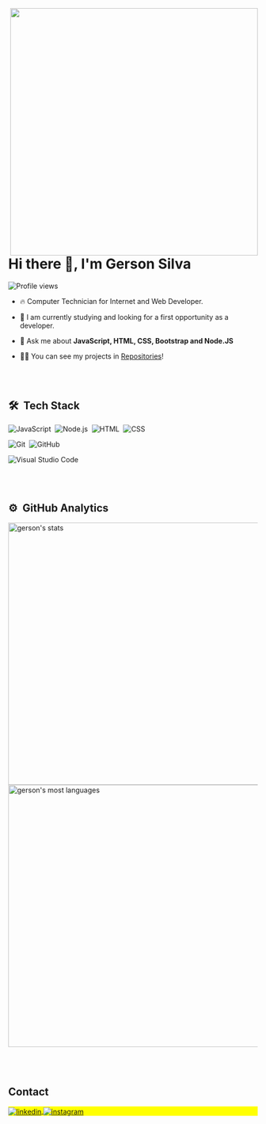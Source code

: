 <img align="right" height="500em" src="https://raw.githubusercontent.com/gist/br-gersons/8f5f9c660f389caa206d0c1524ae9d02/raw/f29a970e502709a53a2e477fc5d81f8c46ab65cc/readmeGersonCard.svg"/>
<h1 align="left">Hi there 👋, I'm Gerson Silva</h1>
<p align="left"> <img src="https://komarev.com/ghpvc/?username=br-gersons&color=yellow" alt="Profile views" /> </p>

- 🔥 Computer Technician for Internet and Web Developer. 

- 🔭 I am currently studying and looking for a first opportunity as a developer.

- 💬 Ask me about **JavaScript, HTML, CSS, Bootstrap and Node.JS<!-- and JS Frameworks -->**

<!--- ⚡ Fun fact ** **-->

- 👨‍💻 You can see my projects in [Repositories](https://github.com/br-gersons?tab=repositories)!

<br><br>

## 🛠 &nbsp;Tech Stack

![JavaScript](https://img.shields.io/badge/-JavaScript-05122A?style=flat&logo=javascript)&nbsp;
![Node.js](https://img.shields.io/badge/-Node.js-05122A?style=flat&logo=node.js)&nbsp;
![HTML](https://img.shields.io/badge/-HTML-05122A?style=flat&logo=HTML5)&nbsp;
![CSS](https://img.shields.io/badge/-CSS-05122A?style=flat&logo=CSS3&logoColor=1572B6)&nbsp;
<!--![React](https://img.shields.io/badge/-React-05122A?style=flat&logo=react)&nbsp;-->
![Git](https://img.shields.io/badge/-Git-05122A?style=flat&logo=git)&nbsp;
![GitHub](https://img.shields.io/badge/-GitHub-05122A?style=flat&logo=github)&nbsp;
<!--![Markdown](https://img.shields.io/badge/-Markdown-05122A?style=flat&logo=markdown)&nbsp;-->
![Visual Studio Code](https://img.shields.io/badge/-Visual%20Studio%20Code-05122A?style=flat&logo=visual-studio-code&logoColor=007ACC)&nbsp;
<!--![PostgreSQL](https://img.shields.io/badge/-PostgreSQL-05122A?style=flat&logo=postgresql)&nbsp;-->
<!--![SQLite](https://img.shields.io/badge/-SQLite-05122A?style=flat&logo=sqlite)&nbsp;-->

<br><br>

## ⚙️ &nbsp;GitHub Analytics

<p align="left">
<img width="530em" src="https://github-readme-stats.vercel.app/api?username=br-gersons&show_icons=true&theme=vision-friendly-dark" alt="gerson's stats"/>
<img width="530em" src="https://github-readme-stats.vercel.app/api/top-langs/?username=br-gersons&layout=compact&theme=vision-friendly-dark" alt="gerson's most languages"/>
</p>

<br><br>

## Contact

<p align="left" style="background:yellow">
<a href="https://www.linkedin.com/in/br-gerson/" target="_blank">
  <img align="center" src="https://img.shields.io/badge/-gersonsilva-05122A?style=flat&logo=linkedin" alt="linkedin"/>
</a>
<a href="https://instagram.com/br.gerson" target="_blank">
 <img align="center" src="https://img.shields.io/badge/-gersonsilva-05122A?style=flat&logo=instagram" alt="instagram"/>
</a>
</p>
